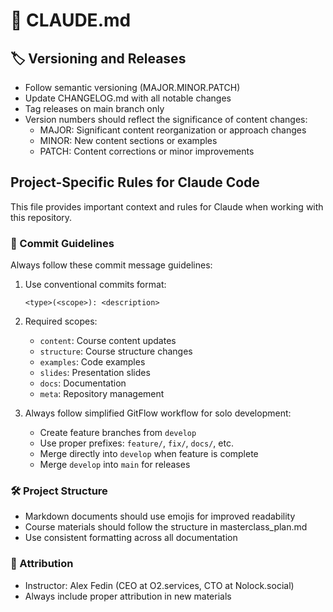 # 🤖 CLAUDE.md

## 🏷️ Versioning and Releases

- Follow semantic versioning (MAJOR.MINOR.PATCH)
- Update CHANGELOG.md with all notable changes
- Tag releases on main branch only
- Version numbers should reflect the significance of content changes:
  - MAJOR: Significant content reorganization or approach changes
  - MINOR: New content sections or examples
  - PATCH: Content corrections or minor improvements

## Project-Specific Rules for Claude Code

This file provides important context and rules for Claude when working with this repository.

### 📝 Commit Guidelines

Always follow these commit message guidelines:

1. Use conventional commits format:
   ```
   <type>(<scope>): <description>
   ```

2. Required scopes:
   - `content`: Course content updates
   - `structure`: Course structure changes
   - `examples`: Code examples
   - `slides`: Presentation slides
   - `docs`: Documentation
   - `meta`: Repository management

3. Always follow simplified GitFlow workflow for solo development:
   - Create feature branches from `develop`
   - Use proper prefixes: `feature/`, `fix/`, `docs/`, etc.
   - Merge directly into `develop` when feature is complete
   - Merge `develop` into `main` for releases

### 🛠️ Project Structure

- Markdown documents should use emojis for improved readability
- Course materials should follow the structure in masterclass_plan.md
- Use consistent formatting across all documentation

### 👤 Attribution

- Instructor: Alex Fedin (CEO at O2.services, CTO at Nolock.social)
- Always include proper attribution in new materials
